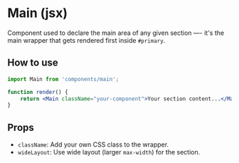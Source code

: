 # Main (jsx)

Component used to declare the main area of any given section —- it's the main wrapper that gets rendered first inside `#primary`.

## How to use

```jsx
import Main from 'components/main';

function render() {
	return <Main className="your-component">Your section content...</Main>;
}
```

## Props

- `className`: Add your own CSS class to the wrapper.
- `wideLayout`: Use wide layout (larger `max-width`) for the section.
